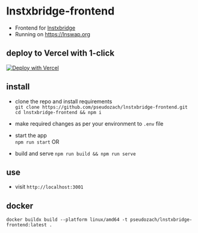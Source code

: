 # lnstxbridge-frontend
* Frontend for [lnstxbridge](https://github.com/pseudozach/lnstxbridge)
* Running on https://lnswap.org

## deploy to Vercel with 1-click

[![Deploy with Vercel](https://vercel.com/button)](https://vercel.com/new/clone?repository-url=https%3A%2F%2Fgithub.com%2Fpseudozach%2Flnstxbridge-frontend&env=REACT_APP_BOLTZ_API,REACT_APP_BITCOIN_LND,REACT_APP_BITCOIN_LND_ONION,REACT_APP_NETWORK,REACT_APP_STACKS_NETWORK_TYPE&envDescription=lnstxbridge%20and%20node%20details&envLink=https%3A%2F%2Fgithub.com%2Fpseudozach%2Flnstxbridge-frontend%2Fblob%2Fmain%2F.env)

## install
* clone the repo and install requirements  
`git clone https://github.com/pseudozach/lnstxbridge-frontend.git`  
`cd lnstxbridge-frontend && npm i`

* make required changes as per your environment to `.env` file

* start the app  
`npm run start`
OR
* build and serve
`npm run build && npm run serve`  

## use
* visit `http://localhost:3001`

## docker
`docker buildx build --platform linux/amd64 -t pseudozach/lnstxbridge-frontend:latest .`
